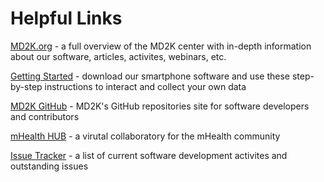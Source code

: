 # Helpful Links

[MD2K.org](https://md2k.org/) - a full overview of the MD2K center with in-depth information about our software, articles, activites, webinars, etc.

[Getting Started](http://howto.md2k.org/smartphone/gettingStarted/) - download our smartphone software and use these step-by-step instructions to interact and collect your own data

[MD2K GitHub](https://github.com/MD2Korg) - MD2K's GitHub repositories site for software developers and contributors

[mHealth HUB](https://mhealth.md2k.org/) - a virutal collaboratory for the mHealth community

[Issue Tracker](https://www.pivotaltracker.com/n/projects/1982081) - a list of current software development activites and outstanding issues
